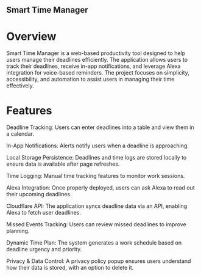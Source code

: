 ## Smart Time Manager

# Overview

Smart Time Manager is a web-based productivity tool designed to help users manage their deadlines efficiently. The application allows users to track their deadlines, receive in-app notifications, and leverage Alexa integration for voice-based reminders. The project focuses on simplicity, accessibility, and automation to assist users in managing their time effectively.

# Features

Deadline Tracking: Users can enter deadlines into a table and view them in a calendar.

In-App Notifications: Alerts notify users when a deadline is approaching.

Local Storage Persistence: Deadlines and time logs are stored locally to ensure data is available after page refreshes.

Time Logging: Manual time tracking features to monitor work sessions.

Alexa Integration: Once properly deployed, users can ask Alexa to read out their upcoming deadlines.

Cloudflare API: The application syncs deadline data via an API, enabling Alexa to fetch user deadlines.

Missed Events Tracking: Users can review missed deadlines to improve planning.

Dynamic Time Plan: The system generates a work schedule based on deadline urgency and priority.

Privacy & Data Control: A privacy policy popup ensures users understand how their data is stored, with an option to delete it.

